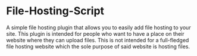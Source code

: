 # File-Hosting-Script

A simple file hosting plugin that allows you to easily add file hosting to your site. This plugin is intended for people who want to have a place on their website where they can upload files. This is not intended for a full-fledged file hosting website which the sole purpose of said website is hosting files.

#


